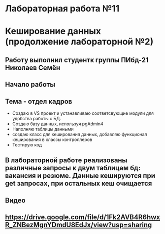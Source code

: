 # Лабораторная работа №11
# Кеширование данных (продолжение лабораторной №2)

## Работу выполнил студентк группы ПИбд-21 Николаев Семён

## Начало работы

## Тема - отдел кадров

* Создаю в VS проект и устанавливаю соответсвующие модули для удобства работы с БД.
* Создаю базу данных, используя pgAdmin4 
* Наполняю таблицы данными
* создаю класс для кеширования данных, добавляю функционал кеширования в классы контроллеров
* Тестирую код

## В лабораторной работе реализованы различные запросы к двум таблицам бд: вакансия и резюме. Данные кешируются при get запросах, при остальных кеш очищается

## Видео

## https://drive.google.com/file/d/1Fk2AVB4R6hwxR_ZNBezMgnYDmdU8EdJx/view?usp=sharing